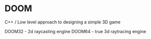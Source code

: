 # DOOM
C++ / Low level approach to designing a simple 3D game

DOOM32 - 2d raycasting engine
DOOM64 - true 3d raytracing engine
